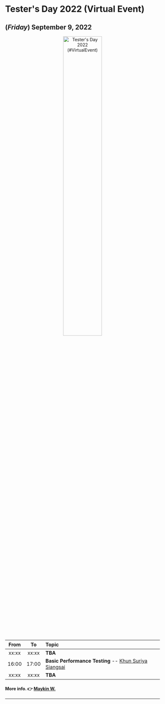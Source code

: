 # Tester's Day 2022 (Virtual Event)

## **(*Friday*) September 9, 2022**

<p align="center">
    <a href="../Asset/2022/Logo/PNG/Tester_s-Day-logo-01.png"><img src="../Asset/2022/Logo/PNG/Tester_s-Day-logo-01.png" width="50%" title="Tester's Day 2022 (#VirtualEvent)"></a>
</p>

| From    |    To    |  Topic                                                |
|:-------:|:--------:|:------------------------------------------------------|
| xx:xx   |  xx:xx   | <b>TBA</b>                                            |
| 16:00   |  17:00   | <b>Basic Performance Testing</b> -- [Khun Suriya Siangsai](https://www.facebook.com/lovery.yous)|
| xx:xx   |  xx:xx   | <b>TBA</b>                                            |

#### More info. 👉 [Maykin W.](https://line.me/R/ti/p/%40maykin)

---